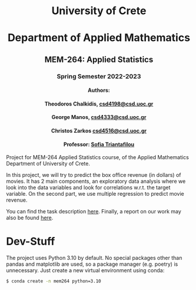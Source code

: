 <div align="center">

# University of Crete
# Department of Applied Mathematics

## MEM-264: Applied Statistics
### Spring Semester 2022-2023
#### Authors:
#### Theodoros Chalkidis, csd4198@csd.uoc.gr
#### George Manos, csd4333@csd.uoc.gr
#### Christos Zarkos csd4516@csd.uoc.gr
#### Professor: [Sofia Triantafilou](https://sites.google.com/view/softriant/home?authuser=0)

</div>

Project for MEM-264 Applied Statistics course, of the Applied Mathematics Department of University of Crete.

In this project, we will try to predict the box office revenue (in dollars) of movies. It has 2 main components,
an exploratory data analysis where we look into the data variables and look for correlations w.r.t. the target variable.
On the second part, we use multiple regression to predict movie revenue.

You can find the task description [here](Programming_assignment.pdf). Finally, a report on our work may also be found [here]().


# Dev-Stuff

The project uses Python 3.10 by default. No special packages other than pandas and matplotlib are used, so a package manager
(e.g. poetry) is unnecessary. Just create a new virtual environment using conda:

```bash
$ conda create -n mem264 python=3.10
```
